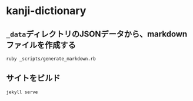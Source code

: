 # kanji-dictionary

## `_data`ディレクトリのJSONデータから、markdownファイルを作成する
```
ruby _scripts/generate_markdown.rb
```

## サイトをビルド
```
jekyll serve
```
